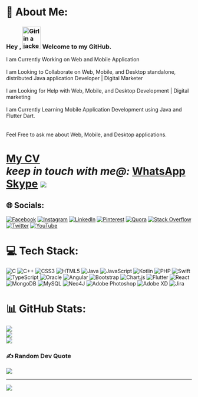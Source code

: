 # 💫 About Me:

### Hey , <img src="https://raw.githubusercontent.com/soumyadip007/soumyadip007/master/Hi.gif" alt="Girl in a jacket" width="50" height="60"> Welcome to my GitHub.

I am Currently Working on Web and Mobile Application<br><br>I am Looking to Collaborate on Web, Mobile, and Desktop standalone, distributed Java application Developer | Digital Marketer<br><br>I am Looking for Help with Web, Mobile, and Desktop Development | Digital marketing<br><br>I am Currently Learning Mobile Application Development using Java and Flutter Dart.<br><br><br>Feel Free to ask me about Web, Mobile, and Desktop applications. 


<h1><a href="https://drive.google.com/file/d/1g9E843qRZdg0WMZWPGexTA96DIY4bvMI/view" target="_black">My CV</a></1h>
<!-- <h1>Visit My website:</h1> www.arifeenmahmud.com -->
<br>
<i>keep in touch with me@:</i>
<a  href="https://api.whatsapp.com/message/3BDF2ILS27PLN1" target="_blank">WhatsApp</a>
<a  href="https://join.skype.com/invite/AynmAEfOBzPi" target="_blank">Skype</a>


<img src="https://camo.githubusercontent.com/fa73289736064aba480d0708da37d7aa183a8c3e2bcc2f58c54285a3bbbeecc1/68747470733a2f2f7777772e61616c7068612e6e65742f77702d636f6e74656e742f75706c6f6164732f323032302f31322f66756c6c2d737461636b2d646576656c6f706d656e742e676966"/>

## 🌐 Socials:
[![Facebook](https://img.shields.io/badge/Facebook-%231877F2.svg?logo=Facebook&logoColor=white)](https://facebook.com/arifeenmahmud) [![Instagram](https://img.shields.io/badge/Instagram-%23E4405F.svg?logo=Instagram&logoColor=white)](https://instagram.com/arifeenmahmud) [![LinkedIn](https://img.shields.io/badge/LinkedIn-%230077B5.svg?logo=linkedin&logoColor=white)](https://linkedin.com/in/arifeenmahmud) [![Pinterest](https://img.shields.io/badge/Pinterest-%23E60023.svg?logo=Pinterest&logoColor=white)](https://pinterest.com/mahmudarifeen) [![Quora](https://img.shields.io/badge/Quora-%23B92B27.svg?logo=Quora&logoColor=white)](https://quora.com/profile/Arifeen-Mahmud) [![Stack Overflow](https://img.shields.io/badge/-Stackoverflow-FE7A16?logo=stack-overflow&logoColor=white)](https://stackoverflow.com/users/12747732) [![Twitter](https://img.shields.io/badge/Twitter-%231DA1F2.svg?logo=Twitter&logoColor=white)](https://twitter.com/arifeen_mahmud) [![YouTube](https://img.shields.io/badge/YouTube-%23FF0000.svg?logo=YouTube&logoColor=white)](https://youtube.com/c/arifeenmahmudroman) 

# 💻 Tech Stack:
![C](https://img.shields.io/badge/c-%2300599C.svg?style=for-the-badge&logo=c&logoColor=white) ![C++](https://img.shields.io/badge/c++-%2300599C.svg?style=for-the-badge&logo=c%2B%2B&logoColor=white) ![CSS3](https://img.shields.io/badge/css3-%231572B6.svg?style=for-the-badge&logo=css3&logoColor=white) ![HTML5](https://img.shields.io/badge/html5-%23E34F26.svg?style=for-the-badge&logo=html5&logoColor=white) ![Java](https://img.shields.io/badge/java-%23ED8B00.svg?style=for-the-badge&logo=java&logoColor=white) ![JavaScript](https://img.shields.io/badge/javascript-%23323330.svg?style=for-the-badge&logo=javascript&logoColor=%23F7DF1E) ![Kotlin](https://img.shields.io/badge/kotlin-%230095D5.svg?style=for-the-badge&logo=kotlin&logoColor=white) ![PHP](https://img.shields.io/badge/php-%23777BB4.svg?style=for-the-badge&logo=php&logoColor=white) ![Swift](https://img.shields.io/badge/swift-F54A2A?style=for-the-badge&logo=swift&logoColor=white) ![TypeScript](https://img.shields.io/badge/typescript-%23007ACC.svg?style=for-the-badge&logo=typescript&logoColor=white) ![Oracle](https://img.shields.io/badge/Oracle-F80000?style=for-the-badge&logo=oracle&logoColor=white) ![Angular](https://img.shields.io/badge/angular-%23DD0031.svg?style=for-the-badge&logo=angular&logoColor=white) ![Bootstrap](https://img.shields.io/badge/bootstrap-%23563D7C.svg?style=for-the-badge&logo=bootstrap&logoColor=white) ![Chart.js](https://img.shields.io/badge/chart.js-F5788D.svg?style=for-the-badge&logo=chart.js&logoColor=white) ![Flutter](https://img.shields.io/badge/Flutter-%2302569B.svg?style=for-the-badge&logo=Flutter&logoColor=white) ![React](https://img.shields.io/badge/react-%2320232a.svg?style=for-the-badge&logo=react&logoColor=%2361DAFB) ![MongoDB](https://img.shields.io/badge/MongoDB-%234ea94b.svg?style=for-the-badge&logo=mongodb&logoColor=white) ![MySQL](https://img.shields.io/badge/mysql-%2300f.svg?style=for-the-badge&logo=mysql&logoColor=white) 	![Neo4J](https://img.shields.io/badge/Neo4j-008CC1?style=for-the-badge&logo=neo4j&logoColor=white) ![Adobe Photoshop](https://img.shields.io/badge/adobephotoshop-%2331A8FF.svg?style=for-the-badge&logo=adobephotoshop&logoColor=white) ![Adobe XD](https://img.shields.io/badge/Adobe%20XD-470137?style=for-the-badge&logo=Adobe%20XD&logoColor=#FF61F6) ![Jira](https://img.shields.io/badge/jira-%230A0FFF.svg?style=for-the-badge&logo=jira&logoColor=white)
# 📊 GitHub Stats:
![](https://github-readme-stats.vercel.app/api?username=arifeenmahmud&theme=dark&hide_border=false&include_all_commits=true&count_private=true)<br/>
![](https://github-readme-streak-stats.herokuapp.com/?user=arifeenmahmud&theme=dark&hide_border=false)<br/>
![](https://github-readme-stats.vercel.app/api/top-langs/?username=arifeenmahmud&theme=dark&hide_border=false&include_all_commits=true&count_private=true&layout=compact)

### ✍️ Random Dev Quote
![](https://quotes-github-readme.vercel.app/api?type=horizontal&theme=radical)

---
[![](https://visitcount.itsvg.in/api?id=arifeenmahmud&icon=0&color=0)](https://visitcount.itsvg.in)






<!--
**Arifeenmahmud/arifeenmahmud** is a ✨ _special_ ✨ repository because its `README.md` (this file) appears on your GitHub profile.

Here are some ideas to get you started:

- 🔭 I’m currently working on ...
- 🌱 I’m currently learning ...
- 👯 I’m looking to collaborate on ...
- 🤔 I’m looking for help with ...
- 💬 Ask me about ...
- 📫 How to reach me: ...
- 😄 Pronouns: ...
- ⚡ Fun fact: ...
-->
